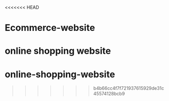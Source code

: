 <<<<<<< HEAD
# Ecommerce-website
online shopping website
=======
# online-shopping-website
>>>>>>> b4b66cc4f7f721937615929de31c45574128bcb9
